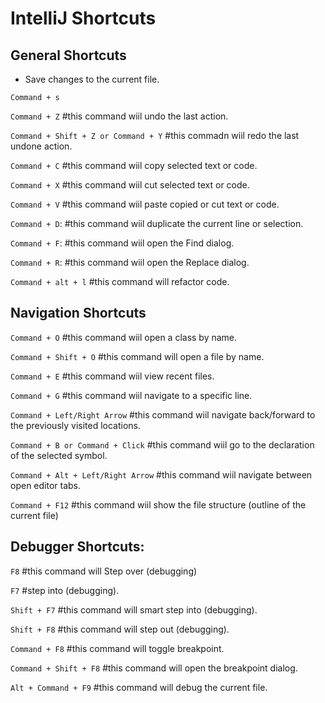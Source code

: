 # IntelliJ Shortcuts

## General Shortcuts

* Save changes to the current file.

`Command + s`   

`Command + Z` #this command wiil undo the last action.

`Command + Shift + Z or Command + Y`  #this commadn wiil redo the last undone action.

`Command + C`  #this command wiil copy selected text or code.

`Command + X`    #this command wiil cut selected text or code.

`Command + V`    #this command wiil paste copied or cut text or code.

`Command + D`: #this command wiil duplicate the current line or selection.

`Command + F`: #this command wiil open the Find dialog.

`Command + R`: #this command wiil open the Replace dialog.

`Command + alt + l`   #this command will refactor code.


## Navigation Shortcuts

`Command + O`            #this command wiil open a class by name.

`Command + Shift + O`    #this command will open a file by name.

`Command + E`    #this command wiil view recent files.

`Command + G`     #this command wiil navigate to a specific line.

`Command + Left/Right Arrow`  #this command wiil navigate back/forward to the previously visited locations.

`Command + B or Command + Click`    #this command wiil go to the declaration of the selected symbol.

`Command + Alt + Left/Right Arrow`   #this command wiil navigate between open editor tabs.

`Command + F12`    #this command wiil show the file structure (outline of the current file)


## Debugger Shortcuts:

`F8`     #this command will Step over (debugging)

`F7` #step into (debugging).

`Shift + F7`    #this command will smart step into (debugging).

`Shift + F8` #this command will step out (debugging).

`Command + F8` #this command will toggle breakpoint.

`Command + Shift + F8` #this command will open the breakpoint dialog.

`Alt + Command + F9` #this command will debug the current file.